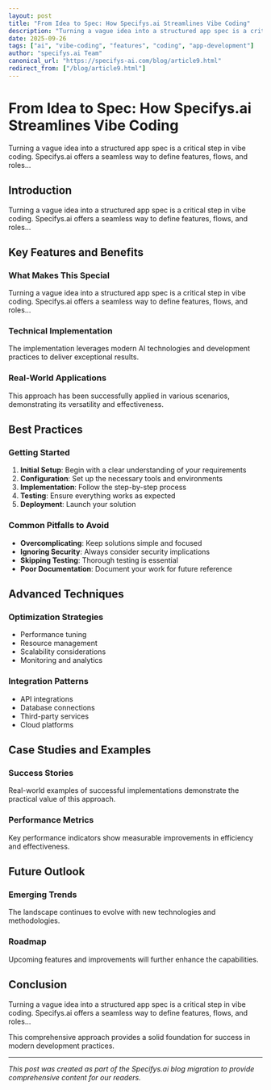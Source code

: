```yaml
---
layout: post
title: "From Idea to Spec: How Specifys.ai Streamlines Vibe Coding"
description: "Turning a vague idea into a structured app spec is a critical step in vibe coding. Specifys.ai offers a seamless way to define features, flows, and roles..."
date: 2025-09-26
tags: ["ai", "vibe-coding", "features", "coding", "app-development"]
author: "specifys.ai Team"
canonical_url: "https://specifys-ai.com/blog/article9.html"
redirect_from: ["/blog/article9.html"]
---
```


# From Idea to Spec: How Specifys.ai Streamlines Vibe Coding

Turning a vague idea into a structured app spec is a critical step in vibe coding. Specifys.ai offers a seamless way to define features, flows, and roles...

## Introduction

Turning a vague idea into a structured app spec is a critical step in vibe coding. Specifys.ai offers a seamless way to define features, flows, and roles...

## Key Features and Benefits

### What Makes This Special

Turning a vague idea into a structured app spec is a critical step in vibe coding. Specifys.ai offers a seamless way to define features, flows, and roles...

### Technical Implementation

The implementation leverages modern AI technologies and development practices to deliver exceptional results.

### Real-World Applications

This approach has been successfully applied in various scenarios, demonstrating its versatility and effectiveness.

## Best Practices

### Getting Started

1. **Initial Setup**: Begin with a clear understanding of your requirements
2. **Configuration**: Set up the necessary tools and environments
3. **Implementation**: Follow the step-by-step process
4. **Testing**: Ensure everything works as expected
5. **Deployment**: Launch your solution

### Common Pitfalls to Avoid

- **Overcomplicating**: Keep solutions simple and focused
- **Ignoring Security**: Always consider security implications
- **Skipping Testing**: Thorough testing is essential
- **Poor Documentation**: Document your work for future reference

## Advanced Techniques

### Optimization Strategies

- Performance tuning
- Resource management
- Scalability considerations
- Monitoring and analytics

### Integration Patterns

- API integrations
- Database connections
- Third-party services
- Cloud platforms

## Case Studies and Examples

### Success Stories

Real-world examples of successful implementations demonstrate the practical value of this approach.

### Performance Metrics

Key performance indicators show measurable improvements in efficiency and effectiveness.

## Future Outlook

### Emerging Trends

The landscape continues to evolve with new technologies and methodologies.

### Roadmap

Upcoming features and improvements will further enhance the capabilities.

## Conclusion

Turning a vague idea into a structured app spec is a critical step in vibe coding. Specifys.ai offers a seamless way to define features, flows, and roles...

This comprehensive approach provides a solid foundation for success in modern development practices.

---

*This post was created as part of the Specifys.ai blog migration to provide comprehensive content for our readers.*